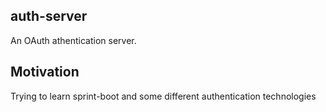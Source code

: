 ## auth-server

An OAuth athentication server. 

## Motivation

Trying to learn sprint-boot and some different authentication technologies

